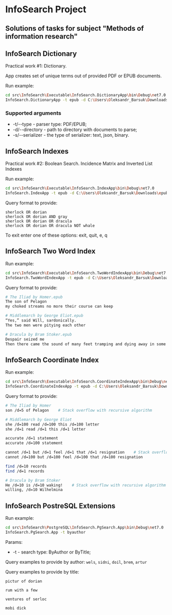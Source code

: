 # InfoSearch Project

## Solutions of tasks for subject "Methods of information research"

## InfoSearch Dictionary

Practical work #1:
Dictionary.

App creates set of unique terms out of provided PDF or EPUB documents.

Run example:

````sh
cd src\InfoSearch\Executable\InfoSearch.DictionaryApp\bin\Debug\net7.0
InfoSearch.DictionaryApp -t epub -d C:\Users\Oleksandr_Barsuk\Downloads\epub -s json
````

### Supported arguments

 - -t/--type - parser type: PDF/EPUB;
 - -d/--directory - path to directory with documents to parse;
 - -s/--serializer - the type of serializer: text, json, binary.

## InfoSearch Indexes

Practical work #2:
Boolean Search. Incidence Matrix and Inverted List Indexes

Run example:

````sh
cd src\InfoSearch\Executable\InfoSearch.IndexApp\bin\Debug\net7.0
InfoSearch.IndexApp -t epub -d C:\Users\Oleksandr_Barsuk\Downloads\epub
````

Query format to provide:
````
sherlock OR dorian
sherlock OR dorian AND gray
sherlock OR dorian OR dracula
sherlock OR dorian OR dracula NOT whale
````

To exit enter one of these options: exit, quit, e, q

## InfoSearch Two Word Index

Run example:

````sh
cd src\InfoSearch\Executable\InfoSearch.TwoWordIndexApp\bin\Debug\net7.0
InfoSearch.TwoWordIndexApp -t epub -d C:\Users\Oleksandr_Barsuk\Downloads\epub
````

Query format to provide:

````sh
# The Iliad by Homer.epub
The son of Pelagon
my choked streams no more their course can keep

# Middlemarch by George Eliot.epub
“Yes,” said Will, sardonically.
The two men were pitying each other

# Dracula by Bram Stoker.epub
Despair seized me
Then there came the sound of many feet tramping and dying away in some
````

## InfoSearch Coordinate Index

Run example:

````sh
cd src\InfoSearch\Executable\InfoSearch.CoordinateIndexApp\bin\Debug\net7.0
InfoSearch.CoordinateIndexApp -t epub -d C:\Users\Oleksandr_Barsuk\Downloads\epub
````

Query format to provide:

````sh
# The Iliad by Homer
son /d=5 of Pelagon    # Stack overflow with recursive algorithm

# Middlemarch by George Eliot
she /d=100 read /d=100 this /d=100 letter
she /d=1 read /d=1 this /d=1 letter

accurate /d=1 statement
accurate /d=100 statement

cannot /d=1 but /d=1 feel /d=1 that /d=1 resignation    # Stack overflow with recursive algorithm
cannot /d=100 but /d=100 feel /d=100 that /d=100 resignation

find /d=10 records
find /d=1 records

# Dracula by Bram Stoker
He /d=10 is /d=10 waking!    # Stack overflow with recursive algorithm
willing, /d=10 Wilhelmina
````

## InfoSearch PostreSQL Extensions

Run example:

````sh
cd src\InfoSearch\PostgreSQL\InfoSearch.PgSearch.App\bin\Debug\net7.0
InfoSearch.PgSearch.App -t byauthor
````

Params:

- -t - search type: ByAuthor or ByTitle;

Query examples to provide by author:
`wels`, `sidni`, `doil`, `brem`, `artur`

Query examples to provide by title:

`pictur of dorian`

`rum with a few`

`ventures of serloc`

`mobi dick`
